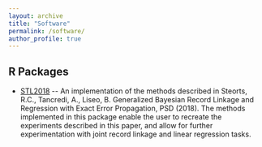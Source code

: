 ```yaml
---
layout: archive
title: "Software"
permalink: /software/
author_profile: true
---
```


## R Packages

* [STL2018](https://github.com/davis-berlind/STL2018) -- An implementation of the methods described in Steorts, R.C., Tancredi, A., Liseo, B. Generalized Bayesian Record Linkage and Regression with Exact Error Propagation, PSD (2018). The methods implemented in this package enable the user to recreate the experiments described in this paper, and allow for further experimentation with joint record linkage and linear regression tasks.